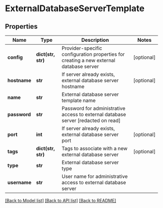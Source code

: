 # ExternalDatabaseServerTemplate

## Properties
Name | Type | Description | Notes
------------ | ------------- | ------------- | -------------
**config** | **dict(str, str)** | Provider-specific configuration properties for creating a new external database server | [optional] 
**hostname** | **str** | If server already exists, external database server hostname | [optional] 
**name** | **str** | External database server template name | 
**password** | **str** | Password for administrative access to external database server [redacted on read] | 
**port** | **int** | If server already exists, external database server port | [optional] 
**tags** | **dict(str, str)** | Tags to associate with a new external database server | [optional] 
**type** | **str** | External database server type | 
**username** | **str** | User name for administrative access to external database server | 

[[Back to Model list]](../README.md#documentation-for-models) [[Back to API list]](../README.md#documentation-for-api-endpoints) [[Back to README]](../README.md)


